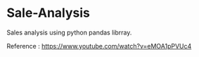 # Sale-Analysis

Sales analysis using python pandas librray. 

Reference : https://www.youtube.com/watch?v=eMOA1pPVUc4
